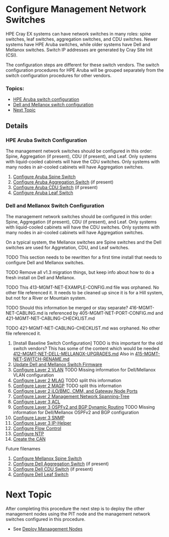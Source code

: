 # Configure Management Network Switches

HPE Cray EX systems can have network switches in many roles: spine switches, leaf switches, aggregation switches, and CDU switches.
Newer systems have HPE Aruba switches, while older systems have Dell and Mellanox switches.  Switch IP addresses are generated by Cray Site Init (CSI).

The configuration steps are different for these switch vendors.  The switch configuration procedures for HPE Aruba will be grouped separately from the switch configuration procedures for other vendors.

### Topics:

   * [HPE Aruba switch configuration](#hpe_aruba_switch_configuration)
   * [Dell and Mellanox switch configuration](#dell_and_mellanox_switch_configuration)
   * [Next Topic](#next-topic)


## Details

<a name="hpe_aruba_switch_configuration"></a>
### HPE Aruba Switch Configuration

The management network switches should be configured in this order: Spine, Aggregation (if present), CDU (if present), and Leaf.
Only systems with liquid-cooled cabinets will have the CDU switches.  Only systems with many nodes in air-cooled cabinets
will have Aggregation switches.

   1. [Configure Aruba Spine Switch](configure_aruba_spine_switch.md)
   1. [Configure Aruba Aggregation Switch](configure_aruba_aggregation_switch.md) (if present)
   1. [Configure Aruba CDU Switch](configure_aruba_cdu_switch.md) (if present)
   1. [Configure Aruba Leaf Switch](configure_aruba_leaf_switch.md)

<a name="dell_and_mellanox_switch_configuration"></a>
### Dell and Mellanox Switch Configuration

The management network switches should be configured in this order: Spine, Aggregation (if present), CDU (if present), and Leaf.
Only systems with liquid-cooled cabinets will have the CDU switches.  Only systems with many nodes in air-cooled
cabinets will have Aggregation switches.

On a typical system, the Mellanox switches are Spine switches and the Dell switches are used for Aggretation, CDU, and Leaf switches.


TODO This section needs to be rewritten for a first time install that needs to configure Dell and Mellanox switches.

TODO Remove all v1.3 migration things, but keep info about how to do a fresh install on Dell and Mellanox.

TODO This 413-MGMT-NET-EXAMPLE-CONFIG.md file was orphaned.  No other file referenced it.  It needs to be cleaned up since it is for a Hill system, but not for a River or Mountain system.

TODO Should this information be merged or stay separate?  416-MGMT-NET-CABLING.md is referenced by 405-MGMT-NET-PORT-CONFIG.md and 421-MGMT-NET-CABLING-CHECKLIST.md

TODO 421-MGMT-NET-CABLING-CHECKLIST.md was orphaned.  No other file referenced it.

   1. [Install Baseline Switch Configuration] TODO is this important for the old switch vendors? This has some of the content  which would be needed [412-MGMT-NET-DELL-MELLANOX-UPGRADES.md](412-MGMT-NET-DELL-MELLANOX-UPGRADES.md)  Also in [415-MGMT-NET-SWITCH-RENAME.md](415-MGMT-NET-SWITCH-RENAME.md)
   1. [Update Dell and Mellanox Switch Firmware](409-MGMT-NET-FIRMWARE-UPDATE.md)
   1. [Configure Layer 2 VLAN](403-MGMT-NET-VLAN-CONFIG.md) TODO Missing information for Dell/Mellanox VLAN configuration
   1. [Configure Layer 2 MLAG](412-MGMT-NET-DELL-MELLANOX-UPGRADES.md) TODO split this information
   1. [Configure Layer 2 MAGP](412-MGMT-NET-DELL-MELLANOX-UPGRADES.md) TODO split this information
   1. [Configure Layer 2 iLO/BMC, CMM, and Gateway Node Ports](405-MGMT-NET-PORT-CONFIG.md)
   1. [Configure Layer 2 Management Network Spanning-Tree](419-MGMT-NET-STP.md)
   1. [Configure Layer 3 ACL](406-MGMT-NET-ACL-CONFIG.md)
   1. [Configure Layer 3 OSPFv2 and BGP Dynamic Routing](411-MGMT-NET-LAYER3-CONFIG.md) TODO Missing information for Dell/Mellanox OSPFv2 and BGP configuration
   1. [Configure Layer 3 SNMP](407-MGMT-NET-SNMP-CONFIG.md)
   1. [Configure Layer 3 IP-Helper](418-MGMT-NET-IP-HELPER.md)
   1. [Configure Flow Control](417-MGMT-NET-FLOW-CONTROL.md)
   1. [Configure NTP](414-MGMT-NET-NTP-CONFIG.md)
   1. [Create the CAN](408-MGMT-NET-CAN-CONFIG.md)

Future filenames 
   1. [Configure Mellanox Spine Switch](configure_mellanox_spine_switch.md)
   1. [Configure Dell Aggregation Switch](configure_dell_aggregation_switch.md) (if present)
   1. [Configure Dell CDU Switch](configure_dell_cdu_switch.md) (if present)
   1. [Configure Dell Leaf Switch](configure_dell_leaf_switch.md)
<a name="next-topic"></a>
# Next Topic

   After completing this procedure the next step is to deploy the other management nodes using the PIT node and the management network switches configured in this procedure.

   * See [Deploy Manaagement Nodes](index.md#deploy_management_nodes)

